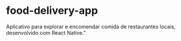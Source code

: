 # food-delivery-app
Aplicativo para explorar e encomendar comida de restaurantes locais, desenvolvido com React Native."
